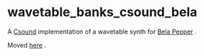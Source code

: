 # wavetable_banks_csound_bela

A [Csound](https://csound.com) implementation of a wavetable synth for [Bela Pepper](https://learn.bela.io/products/modular/pepper/) .

Moved [here](https://github.com/jazamatronic/bela_pepper_patches/tree/main/wavetable_banks_bela_csound) .

